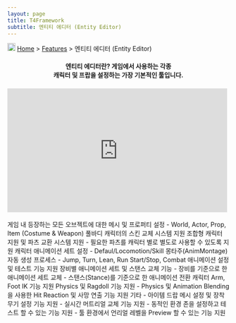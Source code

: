 ```yaml
---
layout: page
title: T4Framework
subtitle: 엔티티 에디터 (Entity Editor)
---
```

<img src="https://t4framework.com/img/Folders2.png" width="18px" height="18px"> [Home](https://t4framework.com/index) > [Features](https://t4framework.com/T4Framework_Features) > 엔티티 에디터 (Entity Editor)
<style> .embed-container { position: relative; padding-bottom: 56.25%; height: 0; overflow: hidden; max-width: 100%; } .embed-container iframe, .embed-container object, .embed-container embed { position: absolute; top: 1%; left: 0%; width: 99%; height: 99%; } </style>
<center>
    <h4>
        엔티티 에디터란? 게임에서 사용하는 각종<br />
        캐릭터 및 프랍을 설정하는 가장 기본적인 툴입니다.
    </h4>
</center>
<div class='embed-container'><iframe src='https://www.youtube.com/embed/EKyMbS8H5q4' frameborder='0' allowfullscreen></iframe></div>
<br>
게임 내 등장하는 모든 오브젝트에 대한 메시 및 프로퍼티 설정
- World, Actor, Prop, Item (Costume & Weapon)
풀바디 캐릭터의 스킨 교체 시스템 지원
조합형 캐릭터 지원 및 파츠 교환 시스템 지원
- 필요한 파츠를 캐릭터 별로 별도로 사용할 수 있도록 지원
캐릭터 애니메이션 세트 설정
- Defaul/Locomotion/Skill 몽타주(AnimMontage) 자동 생성 프로세스
- Jump, Turn, Lean, Run Start/Stop, Combat 애니메이션 설정 및 테스트 기능 지원
장비별 애니메이션 세트 및 스탠스 교체 기능
- 장비를 기준으로 한 애니메이션 세트 교체
- 스탠스(Stance)를 기준으로 한 애니메이션 전환
캐릭터 Arm, Foot IK 기능 지원
Physics 및 Ragdoll 기능 지원
- Physics 및 Animation Blending 을 사용한 Hit Reaction 및 사망 연출 기능 지원
기타
- 아이템 드랍 메시 설정 및 장착 무기 설정 기능 지원
- 실시간 머트리얼 교체 기능 지원
- 동적인 환경 존을 설정하고 테스트 할 수 있는 기능 지원
- 툴 환경에서 언리얼 레벨을 Preview 할 수 있는 기능 지원
<br>